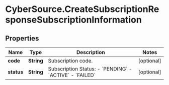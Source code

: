 # CyberSource.CreateSubscriptionResponseSubscriptionInformation

## Properties
Name | Type | Description | Notes
------------ | ------------- | ------------- | -------------
**code** | **String** | Subscription code.  | [optional] 
**status** | **String** | Subscription Status:  - &#x60;PENDING&#x60;  - &#x60;ACTIVE&#x60;  - &#x60;FAILED&#x60;  | [optional] 


